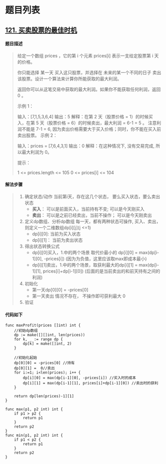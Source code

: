 # 题目列表

## [121. 买卖股票的最佳时机](https://leetcode.cn/problems/best-time-to-buy-and-sell-stock/)

#### 题目描述

> 给定一个数组 prices ，它的第 i 个元素 prices[i] 表示一支给定股票第 i 天的价格。
>
> 你只能选择 某一天 买入这只股票，并选择在 未来的某一个不同的日子 卖出该股票。设计一个算法来计算你所能获取的最大利润。
>
> 返回你可以从这笔交易中获取的最大利润。如果你不能获取任何利润，返回 0 。
>
> 
>
> 示例 1：
>
> 输入：[7,1,5,3,6,4]
> 输出：5
> 解释：在第 2 天（股票价格 = 1）的时候买入，在第 5 天（股票价格 = 6）的时候卖出，最大利润 = 6-1 = 5 。
>   注意利润不能是 7-1 = 6, 因为卖出价格需要大于买入价格；同时，你不能在买入前卖出股票。
> 示例 2：
>
> 输入：prices = [7,6,4,3,1]
> 输出：0
> 解释：在这种情况下, 没有交易完成, 所以最大利润为 0。
>
>
> 提示：
>
> 1 <= prices.length <= 105
> 0 <= prices[i] <= 104

#### 解法步骤

> 1. 确定状态/动作
>    当前第i天，存在这几个状态， 要么买入状态，要么卖出状态
>    - **买入**： 可以是前面买入，当前持有不变;  可以是今天刚买入
>    - **卖出**： 可以是之前已经卖出，当前不操作； 可以是今天刚卖出
> 2. 定义dp数组、分析dp数组
>    每一天，都有两种状态可操作, 买入、卖出， 则定义一个二维数组dp[i]\[j]\(j <=1)
>    - dp[i]\[0]: 当前为买入状态
>    - dp[i]\[1]： 当前为卖出状态
> 3. 得出状态转换公式
>    - dp[i]\[0]买入，1.中的两个场景 取代价最小的 dp[i]\[0] = max(dp[i-1]\[0], -prices[i]) (因为为负值，这里应该取max即成本最小) 
>    - dp[i]\[1]卖出，1.中的两个场景，取获利最大的dp[i]\[1] = max(dp[i-1]\[1], prices[i]+dp[i-1]\[0]) (后面的是当前卖出的和前天持有之间的利润)
> 4. 初始化
>    - 第一天dp[0]\[0] = -prices[0]
>    - 第一天卖出 情况不存在， 不操作即可获利最大 0
> 5. 验证

#### 代码如下

```golang
func maxProfit(prices []int) int {
    //初始dp数组
    dp := make([][]int, len(prices))
    for k, _ := range dp {
        dp[k] = make([]int, 2)
    }

    //初始化起始
    dp[0][0] = -prices[0] //持有
    dp[0][1] =  0//卖出
    for i:=1; i<len(prices); i++ {
        dp[i][0] = max(dp[i-1][0], -prices[i]) //买入时的成本
        dp[i][1] = max(dp[i-1][1], prices[i]+dp[i-1][0]) //卖出时的获利
    }

    return dp[len(prices)-1][1]
}

func max(p1, p2 int) int {
    if p1 > p2 {
        return p1
    }
    return p2
}
func min(p1, p2 int) int {
    if p1 < p2 {
        return p1
    }
    return p2
}
```